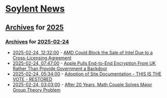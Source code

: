 # [Soylent News](../../../README.md)

## [Archives](../../index.md) for [2025](../index.md)

### [Archives](../../index.md) for [2025-02-24](index.md)

* [2025-02-24, 12:32:00](https://soylentnews.org/article.pl?sid=25/02/24/078229&from=rss) - [AMD Could Block the Sale of Intel Due to a Cross-Licensing Agreement](https://soylentnews.org/article.pl?sid=25/02/24/078229&from=rss)
* [2025-02-24, 07:47:00](https://soylentnews.org/article.pl?sid=25/02/24/074241&from=rss) - [Apple Pulls End-to-End Encryption From UK Rather Than Provide Government a Backdoor](https://soylentnews.org/article.pl?sid=25/02/24/074241&from=rss)
* [2025-02-24, 05:34:00](https://soylentnews.org/meta/article.pl?sid=25/02/21/1425224&from=rss) - [Adoption of Site Documentation - THIS IS THE VOTE - RESTORED](https://soylentnews.org/meta/article.pl?sid=25/02/21/1425224&from=rss)
* [2025-02-24, 03:03:00](https://soylentnews.org/article.pl?sid=25/02/23/1133234&from=rss) - [After 20 Years, Math Couple Solves Major Group Theory Problem](https://soylentnews.org/article.pl?sid=25/02/23/1133234&from=rss)
